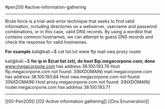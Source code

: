 #pen200 #active-information-gathering 

---
Brute force is a trial-and-error technique that seeks to find valid information, including directories on a webserver, username and password combinations, or in this case, valid DNS records. By using a wordlist that contains common hostnames, we can attempt to guess DNS records and check the response for valid hostnames.

**For example**
kali@kali:~$ cat list.txt
www
ftp
mail
owa
proxy
router

kali@kali:~$ **for ip in $(cat list.txt); do host $ip.megacorpone.com; done**
www.megacorpone.com has address 38.100.193.76
Host ftp.megacorpone.com not found: 3(NXDOMAIN)
mail.megacorpone.com has address 38.100.193.84
Host owa.megacorpone.com not found: 3(NXDOMAIN)
Host proxy.megacorpone.com not found: 3(NXDOMAIN)
router.megacorpone.com has address 38.100.193.71


----
[[00-Pen200]]
[[02-Active information gathering]]
[[Dns Enumeration]]

